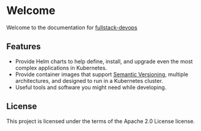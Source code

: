 # Welcome

Welcome to the documentation for [fullstack-devops](https://github.com/fullstack-devops)

## Features

- Provide Helm charts to help define, install, and upgrade even the most
  complex applications in Kubernetes.
- Provide container images that support
  [Semantic Versioning](https://semver.org/), multiple architectures, and
  designed to run in a Kubernetes cluster.
- Useful tools and software you might need while developing.

## License

This project is licensed under the terms of the Apache 2.0 License license.